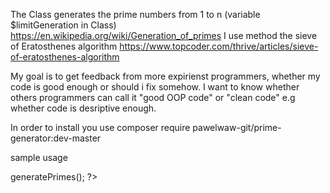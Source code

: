 The Class generates the prime numbers from 1 to n (variable $limitGeneration in Class)
https://en.wikipedia.org/wiki/Generation_of_primes
I use method the sieve of Eratosthenes algorithm
https://www.topcoder.com/thrive/articles/sieve-of-eratosthenes-algorithm

My goal is to get feedback from more expirienst programmers, whether my code is good enough
or should i fix somehow.
I want to know whether others programmers can call it "good OOP code" or "clean code"
e.g whether code is desriptive enough.

In order to install you use 
composer require pawelwaw-git/prime-generator:dev-master

sample usage 

<?php

use App\PrimeGenerator;

require_once __DIR__ ."/vendor/autoload.php";

$primeGenerator = new PrimeGenerator($limitNumer);
$primesNumbers = $primeGenerator->generatePrimes();

?>
